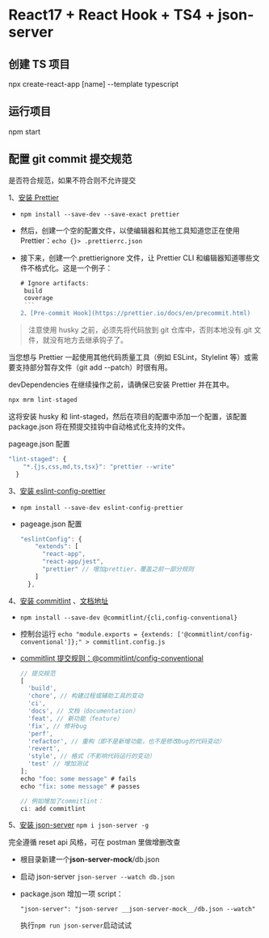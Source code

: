 # React17 + React Hook + TS4 + json-server

## 创建 TS 项目

npx create-react-app [name] --template typescript

## 运行项目

npm start

## 配置 git commit 提交规范

是否符合规范，如果不符合则不允许提交

1、[安装 Prettier](https://prettier.io/docs/en/install.html)

- `npm install --save-dev --save-exact prettier`

- 然后，创建一个空的配置文件，以使编辑器和其他工具知道您正在使用 Prettier：`echo {}> .prettierrc.json`

- 接下来，创建一个.prettierignore 文件，让 Prettier CLI 和编辑器知道哪些文件不格式化。这是一个例子：
  ````js
  # Ignore artifacts:
   build
   coverage
   ```
  2、[Pre-commit Hook](https://prettier.io/docs/en/precommit.html)
  ````

> 注意使用 husky 之前，必须先将代码放到 git 仓库中，否则本地没有.git 文件，就没有地方去继承钩子了。

当您想与 Prettier 一起使用其他代码质量工具（例如 ESLint，Stylelint 等）或需要支持部分暂存文件（git add --patch）时很有用。

devDependencies 在继续操作之前，请确保已安装 Prettier 并在其中。

```js
npx mrm lint-staged
```

这将安装 husky 和 lint-staged，然后在项目的配置中添加一个配置，该配置 package.json 将在预提交挂钩中自动格式化支持的文件。

pageage.json 配置

```js
"lint-staged": {
    "*.{js,css,md,ts,tsx}": "prettier --write"
  }
```

3、[安装 eslint-config-prettier](https://github.com/prettier/eslint-config-prettier)

- `npm install --save-dev eslint-config-prettier`

- pageage.json 配置

  ```js
  "eslintConfig": {
      "extends": [
        "react-app",
        "react-app/jest",
        "prettier" // 增加prettier，覆盖之前一部分规则
      ]
    },
  ```

4、[安装 commitlint](https://github.com/conventional-changelog/commitlint) 、[文档地址](https://commitlint.js.org/#/guides-local-setup)

- `npm install --save-dev @commitlint/{cli,config-conventional}`

- 控制台运行 `echo "module.exports = {extends: ['@commitlint/config-conventional']};" > commitlint.config.js`

- [commitlint 提交规则：@commitlint/config-conventional](https://github.com/conventional-changelog/commitlint/tree/master/@commitlint/config-conventional)

  ```js
  // 提交规范
  [
    'build',
    'chore', // 构建过程或辅助工具的变动
    'ci',
    'docs', // 文档（documentation）
    'feat', // 新功能（feature）
    'fix', // 修补bug
    'perf',
    'refactor', // 重构（即不是新增功能，也不是修改bug的代码变动）
    'revert',
    'style', // 格式（不影响代码运行的变动）
    'test' // 增加测试
  ];
  echo "foo: some message" # fails
  echo "fix: some message" # passes

  // 例如增加了commitlint：
  ci: add commitlint

  ```

5、[安装 json-server](https://github.com/typicode/json-server)
`npm i json-server -g`

完全遵循 reset api 风格，可在 postman 里做增删改查

- 根目录新建一个**json-server-mock**/db.json
- 启动 json-server `json-server --watch db.json`
- package.json 增加一项 script：

  `"json-server": "json-server __json-server-mock__/db.json --watch"`

  执行`npm run json-server`启动试试
